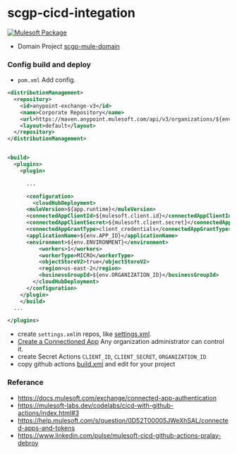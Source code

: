 # scgp-cicd-integation
[![Mulesoft Package](https://github.com/dvgamerr/scgp-cicd-integation/actions/workflows/build.yml/badge.svg)](https://github.com/dvgamerr/scgp-cicd-integation/actions/workflows/build.yml)

- Domain Project [scgp-mule-domain](https://github.com/dvgamerr/scgp-mule-domain)

### Config build and deploy

- `pom.xml` Add config.

```xml
<distributionManagement>
  <repository>
    <id>anypoint-exchange-v3</id>
    <name>Corporate Repository</name>
    <url>https://maven.anypoint.mulesoft.com/api/v3/organizations/${env.ORGANIZATION_ID}/maven</url>
    <layout>default</layout>
  </repository>
</distributionManagement>


<build>
  <plugins>
    <plugin>

      ...

      <configuration>
        <cloudHubDeployment>
	  <muleVersion>${app.runtime}</muleVersion>
	  <connectedAppClientId>${mulesoft.client.id}</connectedAppClientId>
	  <connectedAppClientSecret>${mulesoft.client.secret}</connectedAppClientSecret>
	  <connectedAppGrantType>client_credentials</connectedAppGrantType>
	  <applicationName>${env.APP_ID}</applicationName>
	  <environment>${env.ENVIRONMENT}</environment>
          <workers>1</workers>
          <workerType>MICRO</workerType>
          <objectStoreV2>true</objectStoreV2>
          <region>us-east-2</region>
          <businessGroupId>${env.ORGANIZATION_ID}</businessGroupId>
        </cloudHubDeployment>
      </configuration>
    </plugin>
	</build>
  ...

</plugins>
```

- create `settings.xml`in repos, like [settings.xml](./settings.xml).
- [Create a Connectioned App](https://docs.mulesoft.com/access-management/connected-apps-developers) Any organization administrator can control it.
- create Secret Actions `CLIENT_ID`, `CLIENT_SECRET`, `ORGANIZATION_ID`
- copy github actions [build.xml](./.github/workflows/build.yml) and edit for your project

### Referance
- https://docs.mulesoft.com/exchange/connected-app-authentication
- https://mulesoft-labs.dev/codelabs/cicd-with-github-actions/index.html#3
- https://help.mulesoft.com/s/question/0D52T00005JWeXhSAL/connected-apps-and-tokens
- https://www.linkedin.com/pulse/mulesoft-cicd-github-actions-pralay-debroy

